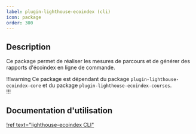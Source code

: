 ```yaml
---
label: plugin-lighthouse-ecoindex (cli)
icon: package
order: 300
---
```


## Description

Ce package permet de réaliser les mesures de parcours et de générer des rapports d'écoindex en ligne de commande.

!!!warning
Ce package est dépendant du package `plugin-lighthouse-ecoindex-core` et du package `plugin-lighthouse-ecoindex-courses`.  
!!!

## Documentation d'utilisation

[!ref text="lighthouse-ecoindex CLI"](../guides/1-lighthouse-ecoindex-cli.md)
